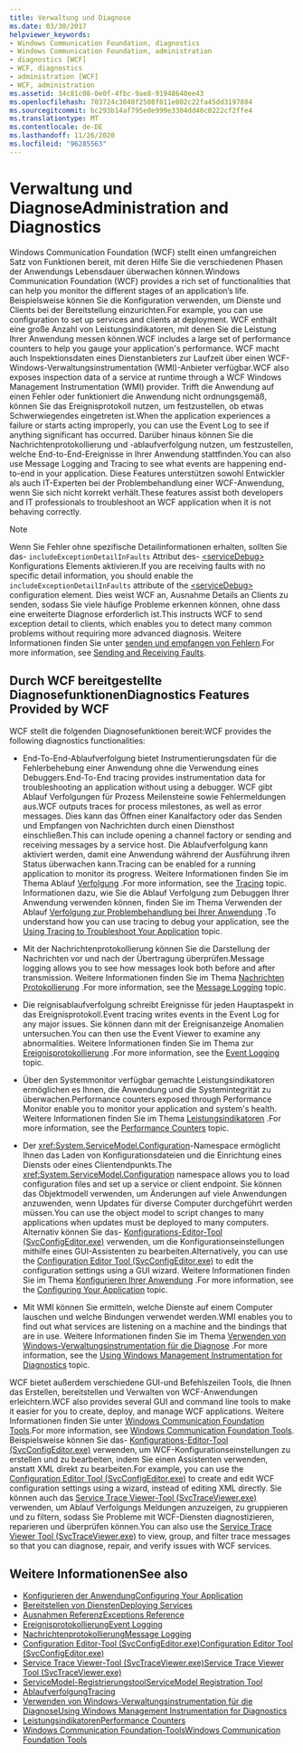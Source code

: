 ```yaml
---
title: Verwaltung und Diagnose
ms.date: 03/30/2017
helpviewer_keywords:
- Windows Communication Foundation, diagnostics
- Windows Communication Foundation, administration
- diagnostics [WCF]
- WCF, diagnostics
- administration [WCF]
- WCF, administration
ms.assetid: 34c81c08-0e0f-4fbc-9ae8-91948640ee43
ms.openlocfilehash: 703724c3040f2508f011e002c22fa45dd3197884
ms.sourcegitcommit: bc293b14af795e0e999e3304dd40c0222cf2ffe4
ms.translationtype: MT
ms.contentlocale: de-DE
ms.lasthandoff: 11/26/2020
ms.locfileid: "96285563"
---
```

# <a name="administration-and-diagnostics"></a><span data-ttu-id="bfecf-102">Verwaltung und Diagnose</span><span class="sxs-lookup"><span data-stu-id="bfecf-102">Administration and Diagnostics</span></span>

<span data-ttu-id="bfecf-103">Windows Communication Foundation (WCF) stellt einen umfangreichen Satz von Funktionen bereit, mit deren Hilfe Sie die verschiedenen Phasen der Anwendungs Lebensdauer überwachen können.</span><span class="sxs-lookup"><span data-stu-id="bfecf-103">Windows Communication Foundation (WCF) provides a rich set of functionalities that can help you monitor the different stages of an application’s life.</span></span> <span data-ttu-id="bfecf-104">Beispielsweise können Sie die Konfiguration verwenden, um Dienste und Clients bei der Bereitstellung einzurichten.</span><span class="sxs-lookup"><span data-stu-id="bfecf-104">For example, you can use configuration to set up services and clients at deployment.</span></span> <span data-ttu-id="bfecf-105">WCF enthält eine große Anzahl von Leistungsindikatoren, mit denen Sie die Leistung Ihrer Anwendung messen können.</span><span class="sxs-lookup"><span data-stu-id="bfecf-105">WCF includes a large set of performance counters to help you gauge your application's performance.</span></span> <span data-ttu-id="bfecf-106">WCF macht auch Inspektionsdaten eines Dienstanbieters zur Laufzeit über einen WCF-Windows-Verwaltungsinstrumentation (WMI)-Anbieter verfügbar.</span><span class="sxs-lookup"><span data-stu-id="bfecf-106">WCF also exposes inspection data of a service at runtime through a WCF Windows Management Instrumentation (WMI) provider.</span></span> <span data-ttu-id="bfecf-107">Trifft die Anwendung auf einen Fehler oder funktioniert die Anwendung nicht ordnungsgemäß, können Sie das Ereignisprotokoll nutzen, um festzustellen, ob etwas Schwerwiegendes eingetreten ist.</span><span class="sxs-lookup"><span data-stu-id="bfecf-107">When the application experiences a failure or starts acting improperly, you can use the Event Log to see if anything significant has occurred.</span></span> <span data-ttu-id="bfecf-108">Darüber hinaus können Sie die Nachrichtenprotokollierung und -ablaufverfolgung nutzen, um festzustellen, welche End-to-End-Ereignisse in Ihrer Anwendung stattfinden.</span><span class="sxs-lookup"><span data-stu-id="bfecf-108">You can also use Message Logging and Tracing to see what events are happening end-to-end in your application.</span></span> <span data-ttu-id="bfecf-109">Diese Features unterstützen sowohl Entwickler als auch IT-Experten bei der Problembehandlung einer WCF-Anwendung, wenn Sie sich nicht korrekt verhält.</span><span class="sxs-lookup"><span data-stu-id="bfecf-109">These features assist both developers and IT professionals to troubleshoot an WCF application when it is not behaving correctly.</span></span>  
  
> [!NOTE]
> <span data-ttu-id="bfecf-110">Wenn Sie Fehler ohne spezifische Detailinformationen erhalten, sollten Sie das- `includeExceptionDetailInFaults` Attribut des- [\<serviceDebug>](../../configure-apps/file-schema/wcf/servicedebug.md) Konfigurations Elements aktivieren.</span><span class="sxs-lookup"><span data-stu-id="bfecf-110">If you are receiving faults with no specific detail information, you should enable the `includeExceptionDetailInFaults` attribute of the [\<serviceDebug>](../../configure-apps/file-schema/wcf/servicedebug.md) configuration element.</span></span> <span data-ttu-id="bfecf-111">Dies weist WCF an, Ausnahme Details an Clients zu senden, sodass Sie viele häufige Probleme erkennen können, ohne dass eine erweiterte Diagnose erforderlich ist.</span><span class="sxs-lookup"><span data-stu-id="bfecf-111">This instructs WCF to send exception detail to clients, which enables you to detect many common problems without requiring more advanced diagnosis.</span></span> <span data-ttu-id="bfecf-112">Weitere Informationen finden Sie unter [senden und empfangen von Fehlern](../sending-and-receiving-faults.md).</span><span class="sxs-lookup"><span data-stu-id="bfecf-112">For more information, see [Sending and Receiving Faults](../sending-and-receiving-faults.md).</span></span>  
  
## <a name="diagnostics-features-provided-by-wcf"></a><span data-ttu-id="bfecf-113">Durch WCF bereitgestellte Diagnosefunktionen</span><span class="sxs-lookup"><span data-stu-id="bfecf-113">Diagnostics Features Provided by WCF</span></span>  

 <span data-ttu-id="bfecf-114">WCF stellt die folgenden Diagnosefunktionen bereit:</span><span class="sxs-lookup"><span data-stu-id="bfecf-114">WCF provides the following diagnostics functionalities:</span></span>  
  
- <span data-ttu-id="bfecf-115">End-To-End-Ablaufverfolgung bietet Instrumentierungsdaten für die Fehlerbehebung einer Anwendung ohne die Verwendung eines Debuggers.</span><span class="sxs-lookup"><span data-stu-id="bfecf-115">End-To-End tracing provides instrumentation data for troubleshooting an application without using a debugger.</span></span> <span data-ttu-id="bfecf-116">WCF gibt Ablauf Verfolgungen für Prozess Meilensteine sowie Fehlermeldungen aus.</span><span class="sxs-lookup"><span data-stu-id="bfecf-116">WCF outputs traces for process milestones, as well as error messages.</span></span> <span data-ttu-id="bfecf-117">Dies kann das Öffnen einer Kanalfactory oder das Senden und Empfangen von Nachrichten durch einen Diensthost einschließen.</span><span class="sxs-lookup"><span data-stu-id="bfecf-117">This can include opening a channel factory or sending and receiving messages by a service host.</span></span> <span data-ttu-id="bfecf-118">Die Ablaufverfolgung kann aktiviert werden, damit eine Anwendung während der Ausführung ihren Status überwachen kann.</span><span class="sxs-lookup"><span data-stu-id="bfecf-118">Tracing can be enabled for a running application to monitor its progress.</span></span> <span data-ttu-id="bfecf-119">Weitere Informationen finden Sie im Thema Ablauf [Verfolgung](./tracing/index.md) .</span><span class="sxs-lookup"><span data-stu-id="bfecf-119">For more information, see the [Tracing](./tracing/index.md) topic.</span></span> <span data-ttu-id="bfecf-120">Informationen dazu, wie Sie die Ablauf Verfolgung zum Debuggen Ihrer Anwendung verwenden können, finden Sie im Thema Verwenden der Ablauf [Verfolgung zur Problembehandlung bei Ihrer Anwendung](./tracing/using-tracing-to-troubleshoot-your-application.md) .</span><span class="sxs-lookup"><span data-stu-id="bfecf-120">To understand how you can use tracing to debug your application, see the [Using Tracing to Troubleshoot Your Application](./tracing/using-tracing-to-troubleshoot-your-application.md) topic.</span></span>  
  
- <span data-ttu-id="bfecf-121">Mit der Nachrichtenprotokollierung können Sie die Darstellung der Nachrichten vor und nach der Übertragung überprüfen.</span><span class="sxs-lookup"><span data-stu-id="bfecf-121">Message logging allows you to see how messages look both before and after transmission.</span></span> <span data-ttu-id="bfecf-122">Weitere Informationen finden Sie im Thema [Nachrichten Protokollierung](message-logging.md) .</span><span class="sxs-lookup"><span data-stu-id="bfecf-122">For more information, see the [Message Logging](message-logging.md) topic.</span></span>  
  
- <span data-ttu-id="bfecf-123">Die reignisablaufverfolgung schreibt Ereignisse für jeden Hauptaspekt in das Ereignisprotokoll.</span><span class="sxs-lookup"><span data-stu-id="bfecf-123">Event tracing writes events in the Event Log for any major issues.</span></span> <span data-ttu-id="bfecf-124">Sie können dann mit der Ereignisanzeige Anomalien untersuchen.</span><span class="sxs-lookup"><span data-stu-id="bfecf-124">You can then use the Event Viewer to examine any abnormalities.</span></span> <span data-ttu-id="bfecf-125">Weitere Informationen finden Sie im Thema zur [Ereignisprotokollierung](./event-logging/index.md) .</span><span class="sxs-lookup"><span data-stu-id="bfecf-125">For more information, see the [Event Logging](./event-logging/index.md) topic.</span></span>  
  
- <span data-ttu-id="bfecf-126">Über den Systemmonitor verfügbar gemachte Leistungsindikatoren ermöglichen es Ihnen, die Anwendung und die Systemintegrität zu überwachen.</span><span class="sxs-lookup"><span data-stu-id="bfecf-126">Performance counters exposed through Performance Monitor enable you to monitor your application and system's health.</span></span> <span data-ttu-id="bfecf-127">Weitere Informationen finden Sie im Thema [Leistungsindikatoren](./performance-counters/index.md) .</span><span class="sxs-lookup"><span data-stu-id="bfecf-127">For more information, see the [Performance Counters](./performance-counters/index.md) topic.</span></span>  
  
- <span data-ttu-id="bfecf-128">Der <xref:System.ServiceModel.Configuration>-Namespace ermöglicht Ihnen das Laden von Konfigurationsdateien und die Einrichtung eines Diensts oder eines Clientendpunkts.</span><span class="sxs-lookup"><span data-stu-id="bfecf-128">The <xref:System.ServiceModel.Configuration> namespace allows you to load configuration files and set up a service or client endpoint.</span></span> <span data-ttu-id="bfecf-129">Sie können das Objektmodell verwenden, um Änderungen auf viele Anwendungen anzuwenden, wenn Updates für diverse Computer durchgeführt werden müssen.</span><span class="sxs-lookup"><span data-stu-id="bfecf-129">You can use the object model to script changes to many applications when updates must be deployed to many computers.</span></span> <span data-ttu-id="bfecf-130">Alternativ können Sie das- [Konfigurations-Editor-Tool (SvcConfigEditor.exe)](../configuration-editor-tool-svcconfigeditor-exe.md) verwenden, um die Konfigurationseinstellungen mithilfe eines GUI-Assistenten zu bearbeiten.</span><span class="sxs-lookup"><span data-stu-id="bfecf-130">Alternatively, you can use the [Configuration Editor Tool (SvcConfigEditor.exe)](../configuration-editor-tool-svcconfigeditor-exe.md) to edit the configuration settings using a GUI wizard.</span></span> <span data-ttu-id="bfecf-131">Weitere Informationen finden Sie im Thema [Konfigurieren Ihrer Anwendung](configuring-your-application.md) .</span><span class="sxs-lookup"><span data-stu-id="bfecf-131">For more information, see the [Configuring Your Application](configuring-your-application.md) topic.</span></span>  
  
- <span data-ttu-id="bfecf-132">Mit WMI können Sie ermitteln, welche Dienste auf einem Computer lauschen und welche Bindungen verwendet werden.</span><span class="sxs-lookup"><span data-stu-id="bfecf-132">WMI enables you to find out what services are listening on a machine and the bindings that are in use.</span></span> <span data-ttu-id="bfecf-133">Weitere Informationen finden Sie im Thema [Verwenden von Windows-Verwaltungsinstrumentation für die Diagnose](./wmi/index.md) .</span><span class="sxs-lookup"><span data-stu-id="bfecf-133">For more information, see the [Using Windows Management Instrumentation for Diagnostics](./wmi/index.md) topic.</span></span>  
  
 <span data-ttu-id="bfecf-134">WCF bietet außerdem verschiedene GUI-und Befehlszeilen Tools, die Ihnen das Erstellen, bereitstellen und Verwalten von WCF-Anwendungen erleichtern.</span><span class="sxs-lookup"><span data-stu-id="bfecf-134">WCF also provides several GUI and command line tools to make it easier for you to create, deploy, and manage WCF applications.</span></span> <span data-ttu-id="bfecf-135">Weitere Informationen finden Sie unter [Windows Communication Foundation Tools](../tools.md).</span><span class="sxs-lookup"><span data-stu-id="bfecf-135">For more information, see [Windows Communication Foundation Tools](../tools.md).</span></span> <span data-ttu-id="bfecf-136">Beispielsweise können Sie das- [Konfigurations-Editor-Tool (SvcConfigEditor.exe)](../configuration-editor-tool-svcconfigeditor-exe.md) verwenden, um WCF-Konfigurationseinstellungen zu erstellen und zu bearbeiten, indem Sie einen Assistenten verwenden, anstatt XML direkt zu bearbeiten.</span><span class="sxs-lookup"><span data-stu-id="bfecf-136">For example, you can use the [Configuration Editor Tool (SvcConfigEditor.exe)](../configuration-editor-tool-svcconfigeditor-exe.md) to create and edit WCF configuration settings using a wizard, instead of editing XML directly.</span></span> <span data-ttu-id="bfecf-137">Sie können auch das [Service Trace Viewer-Tool (SvcTraceViewer.exe)](../service-trace-viewer-tool-svctraceviewer-exe.md) verwenden, um Ablauf Verfolgungs Meldungen anzuzeigen, zu gruppieren und zu filtern, sodass Sie Probleme mit WCF-Diensten diagnostizieren, reparieren und überprüfen können.</span><span class="sxs-lookup"><span data-stu-id="bfecf-137">You can also use the [Service Trace Viewer Tool (SvcTraceViewer.exe)](../service-trace-viewer-tool-svctraceviewer-exe.md) to view, group, and filter trace messages so that you can diagnose, repair, and verify issues with WCF services.</span></span>  
  
## <a name="see-also"></a><span data-ttu-id="bfecf-138">Weitere Informationen</span><span class="sxs-lookup"><span data-stu-id="bfecf-138">See also</span></span>

- [<span data-ttu-id="bfecf-139">Konfigurieren der Anwendung</span><span class="sxs-lookup"><span data-stu-id="bfecf-139">Configuring Your Application</span></span>](configuring-your-application.md)
- [<span data-ttu-id="bfecf-140">Bereitstellen von Diensten</span><span class="sxs-lookup"><span data-stu-id="bfecf-140">Deploying Services</span></span>](deploying-services.md)
- [<span data-ttu-id="bfecf-141">Ausnahmen Referenz</span><span class="sxs-lookup"><span data-stu-id="bfecf-141">Exceptions Reference</span></span>](./exceptions-reference/index.md)
- [<span data-ttu-id="bfecf-142">Ereignisprotokollierung</span><span class="sxs-lookup"><span data-stu-id="bfecf-142">Event Logging</span></span>](./event-logging/index.md)
- [<span data-ttu-id="bfecf-143">Nachrichtenprotokollierung</span><span class="sxs-lookup"><span data-stu-id="bfecf-143">Message Logging</span></span>](message-logging.md)
- [<span data-ttu-id="bfecf-144">Configuration Editor-Tool (SvcConfigEditor.exe)</span><span class="sxs-lookup"><span data-stu-id="bfecf-144">Configuration Editor Tool (SvcConfigEditor.exe)</span></span>](../configuration-editor-tool-svcconfigeditor-exe.md)
- [<span data-ttu-id="bfecf-145">Service Trace Viewer-Tool (SvcTraceViewer.exe)</span><span class="sxs-lookup"><span data-stu-id="bfecf-145">Service Trace Viewer Tool (SvcTraceViewer.exe)</span></span>](../service-trace-viewer-tool-svctraceviewer-exe.md)
- [<span data-ttu-id="bfecf-146">ServiceModel-Registrierungstool</span><span class="sxs-lookup"><span data-stu-id="bfecf-146">ServiceModel Registration Tool</span></span>](servicemodel-registration-tool.md)
- [<span data-ttu-id="bfecf-147">Ablaufverfolgung</span><span class="sxs-lookup"><span data-stu-id="bfecf-147">Tracing</span></span>](./tracing/index.md)
- [<span data-ttu-id="bfecf-148">Verwenden von Windows-Verwaltungsinstrumentation für die Diagnose</span><span class="sxs-lookup"><span data-stu-id="bfecf-148">Using Windows Management Instrumentation for Diagnostics</span></span>](./wmi/index.md)
- [<span data-ttu-id="bfecf-149">Leistungsindikatoren</span><span class="sxs-lookup"><span data-stu-id="bfecf-149">Performance Counters</span></span>](./performance-counters/index.md)
- [<span data-ttu-id="bfecf-150">Windows Communication Foundation-Tools</span><span class="sxs-lookup"><span data-stu-id="bfecf-150">Windows Communication Foundation Tools</span></span>](../tools.md)
